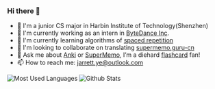 ### Hi there 👋

<!--
**L-M-Sherlock/L-M-Sherlock** is a ✨ _special_ ✨ repository because its `README.md` (this file) appears on your GitHub profile.

Here are some ideas to get you started:

- 🔭 I’m currently working on ...
- 🌱 I’m currently learning ...
- 👯 I’m looking to collaborate on ...
- 🤔 I’m looking for help with ...
- 💬 Ask me about ...
- 📫 How to reach me: ...
- 😄 Pronouns: ...
- ⚡ Fun fact: ...
-->
- 🏫 I'm a junior CS major in Harbin Institute of Technology(Shenzhen)
- 🔭 I'm currently working as an intern in [ByteDance Inc](https://www.bytedance.com/).
- 🌱 I'm currently learning algorithms of [spaced repetition](https://en.wikipedia.org/wiki/Spaced_repetition)
- 👯 I'm looking to collaborate on translating [supermemo.guru-cn](https://github.com/L-M-Sherlock/supermemo.guru-cn)
- 💬 Ask me about [Anki](https://apps.ankiweb.net/) or [SuperMemo](https://super-memory.com/), I’m a diehard [flashcard](https://en.wikipedia.org/wiki/Flashcard) fan!
- 📫 How to reach me: jarrett.ye@outlook.com

![Most Used Languages](https://github-readme-stats.vercel.app/api/top-langs/?username=L-M-Sherlock&hide=html,css&theme=dark&layout=compact)
![Github Stats](https://github-readme-stats.vercel.app/api?username=L-M-Sherlock&show_icons=true&theme=dark&count_private=true)


